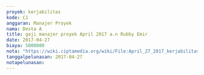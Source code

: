 ```yaml
---
proyek: kerjabilitas
kode: C1
anggaran: Manajer Proyek
nama: Desta A
title: gaji manajer proyek April 2017 a.n Rubby Emir
date: 2017-04-27
biaya: 5000000
nota: "https://wiki.ciptamedia.org/wiki/File:April_27_2017_kerjabilitas_C1_gaji_manajer_proyek_rubby843.jpg"
tanggalpelunasan: 2017-04-27
notapelunasan:
---
```

